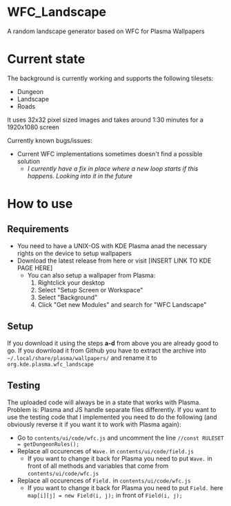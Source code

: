 # WFC_Landscape
A random landscape generator based on WFC for Plasma Wallpapers

# Current state
The background is currently working and supports the following tilesets:
- Dungeon
- Landscape
- Roads

It uses 32x32 pixel sized images and takes around 1:30 minutes for a 1920x1080 screen

Currently known bugs/issues:
- Current WFC implementations sometimes doesn't find a possible solution
    - _I currently have a fix in place where a new loop starts if this happens. Looking into it in the future_

# How to use
## Requirements
- You need to have a UNIX-OS with KDE Plasma anad the necessary rights on the device to setup wallpapers
- Download the latest release from here or visit [INSERT LINK TO KDE PAGE HERE]
    - You can also setup a wallpaper from Plasma: 
        1. Rightclick your desktop
        2. Select "Setup Screen or Workspace"
        3. Select "Background"
        4. Click "Get new Modules" and search for "WFC Landscape"
## Setup
If you download it using the steps **a-d** from above you are already good to go. If you download it from Github you have to extract the archive into `~/.local/share/plasma/wallpapers/` and rename it to `org.kde.plasma.wfc_landscape`

## Testing
The uploaded code will always be in a state that works with Plasma. Problem is: Plasma and JS handle separate files differently. If you want to use the testing
code that I implemented you need to do the following (and obviously reverse it if you want it to work with Plasma again):

- Go to `contents/ui/code/wfc.js` and uncomment the line `//const RULESET = getDungeonRules();`
- Replace all occurences of `Wave.` in `contents/ui/code/field.js`
    - If you want to change it back for Plasma you need to put `Wave.` in front of all methods and variables that come from `contents/ui/code/wfc.js`
- Replace all occurences of `Field.` in `contents/ui/code/wfc.js`
    - If you want to change it back for Plasma you need to put `Field.` here `map[i][j] = new Field(i, j);` in front of `Field(i, j);`
